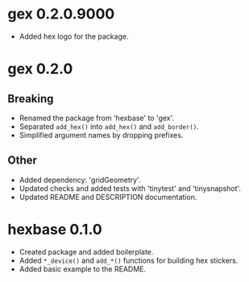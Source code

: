 # gex 0.2.0.9000

* Added hex logo for the package.

# gex 0.2.0

## Breaking

* Renamed the package from 'hexbase' to 'gex'.
* Separated `add_hex()` into `add_hex()` and `add_border()`.
* Simplified argument names by dropping prefixes.

## Other

* Added dependency: 'gridGeometry'.
* Updated checks and added tests with 'tinytest' and 'tinysnapshot'.
* Updated README and DESCRIPTION documentation.

# hexbase 0.1.0

* Created package and added boilerplate.
* Added `*_device()` and `add_*()` functions for building hex stickers.
* Added basic example to the README.
